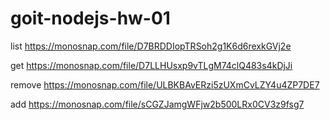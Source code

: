# goit-nodejs-hw-01

list https://monosnap.com/file/D7BRDDIopTRSoh2g1K6d6rexkGVj2e

get https://monosnap.com/file/D7LLHUsxp9vTLgM74clQ483s4kDjJi

remove https://monosnap.com/file/ULBKBAvERzi5zUXmCvLZY4u4ZP7DE7

add https://monosnap.com/file/sCGZJamgWFjw2b500LRx0CV3z9fsg7
